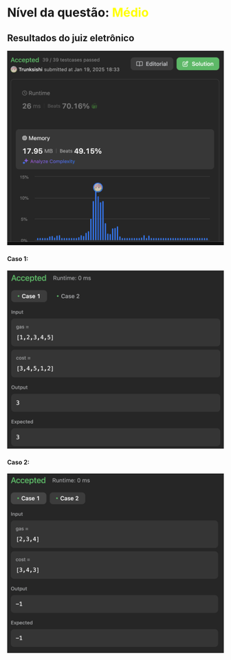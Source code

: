 # 



# Nível da questão:  <span style="color: yellow;">Médio</span>

## Resultados do juiz eletrônico

![](/assets/Result_media2.png)

#### Caso 1:

![](/assets/Case1_media2.png)
#### Caso 2:

![](/assets/Case2_media2.png)

